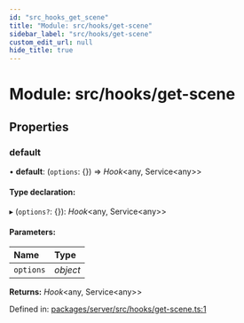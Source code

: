 ```yaml
---
id: "src_hooks_get_scene"
title: "Module: src/hooks/get-scene"
sidebar_label: "src/hooks/get-scene"
custom_edit_url: null
hide_title: true
---
```


# Module: src/hooks/get-scene

## Properties

### default

• **default**: (`options`: {}) => *Hook*<any, Service<any\>\>

#### Type declaration:

▸ (`options?`: {}): *Hook*<any, Service<any\>\>

#### Parameters:

Name | Type |
:------ | :------ |
`options` | *object* |

**Returns:** *Hook*<any, Service<any\>\>

Defined in: [packages/server/src/hooks/get-scene.ts:1](https://github.com/xr3ngine/xr3ngine/blob/66a84a950/packages/server/src/hooks/get-scene.ts#L1)
